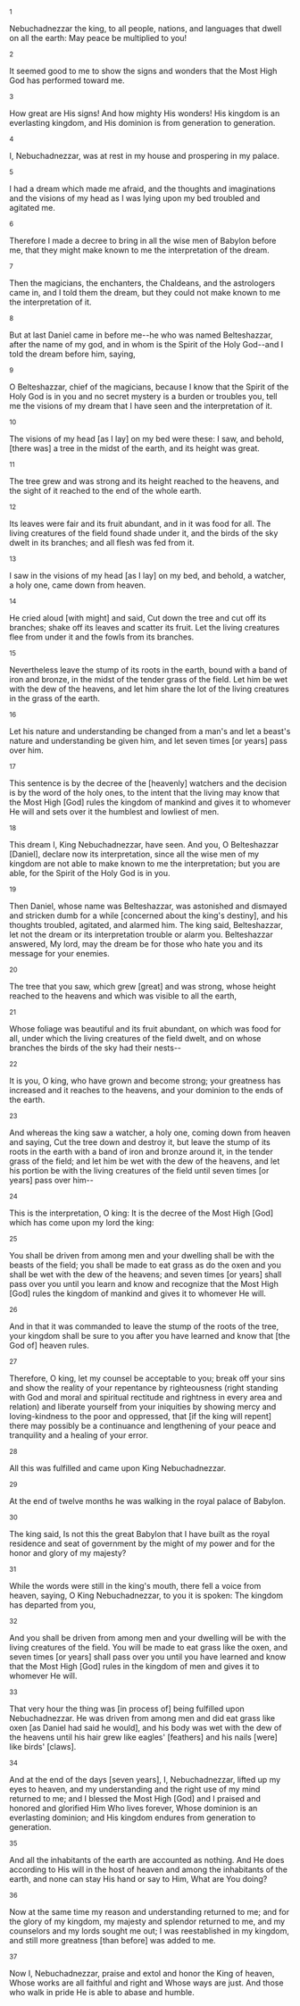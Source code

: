 <sup>1</sup> 

Nebuchadnezzar the king, to all people, nations, and languages that dwell on all the earth: May peace be multiplied to you! 

<sup>2</sup> 

It seemed good to me to show the signs and wonders that the Most High God has performed toward me. 

<sup>3</sup> 

How great are His signs! And how mighty His wonders! His kingdom is an everlasting kingdom, and His dominion is from generation to generation. 

<sup>4</sup> 

I, Nebuchadnezzar, was at rest in my house and prospering in my palace. 

<sup>5</sup> 

I had a dream which made me afraid, and the thoughts and imaginations and the visions of my head as I was lying upon my bed troubled and agitated me. 

<sup>6</sup> 

Therefore I made a decree to bring in all the wise men of Babylon before me, that they might make known to me the interpretation of the dream. 

<sup>7</sup> 

Then the magicians, the enchanters, the Chaldeans, and the astrologers came in, and I told them the dream, but they could not make known to me the interpretation of it. 

<sup>8</sup> 

But at last Daniel came in before me--he who was named Belteshazzar, after the name of my god, and in whom is the Spirit of the Holy God--and I told the dream before him, saying, 

<sup>9</sup> 

O Belteshazzar, chief of the magicians, because I know that the Spirit of the Holy God is in you and no secret mystery is a burden or troubles you, tell me the visions of my dream that I have seen and the interpretation of it. 

<sup>10</sup> 

The visions of my head [as I lay] on my bed were these: I saw, and behold, [there was] a tree in the midst of the earth, and its height was great. 

<sup>11</sup> 

The tree grew and was strong and its height reached to the heavens, and the sight of it reached to the end of the whole earth. 

<sup>12</sup> 

Its leaves were fair and its fruit abundant, and in it was food for all. The living creatures of the field found shade under it, and the birds of the sky dwelt in its branches; and all flesh was fed from it. 

<sup>13</sup> 

I saw in the visions of my head [as I lay] on my bed, and behold, a watcher, a holy one, came down from heaven. 

<sup>14</sup> 

He cried aloud [with might] and said, Cut down the tree and cut off its branches; shake off its leaves and scatter its fruit. Let the living creatures flee from under it and the fowls from its branches. 

<sup>15</sup> 

Nevertheless leave the stump of its roots in the earth, bound with a band of iron and bronze, in the midst of the tender grass of the field. Let him be wet with the dew of the heavens, and let him share the lot of the living creatures in the grass of the earth. 

<sup>16</sup> 

Let his nature and understanding be changed from a man's and let a beast's nature and understanding be given him, and let seven times [or years] pass over him. 

<sup>17</sup> 

This sentence is by the decree of the [heavenly] watchers and the decision is by the word of the holy ones, to the intent that the living may know that the Most High [God] rules the kingdom of mankind and gives it to whomever He will and sets over it the humblest and lowliest of men. 

<sup>18</sup> 

This dream I, King Nebuchadnezzar, have seen. And you, O Belteshazzar [Daniel], declare now its interpretation, since all the wise men of my kingdom are not able to make known to me the interpretation; but you are able, for the Spirit of the Holy God is in you. 

<sup>19</sup> 

Then Daniel, whose name was Belteshazzar, was astonished and dismayed and stricken dumb for a while [concerned about the king's destiny], and his thoughts troubled, agitated, and alarmed him. The king said, Belteshazzar, let not the dream or its interpretation trouble or alarm you. Belteshazzar answered, My lord, may the dream be for those who hate you and its message for your enemies. 

<sup>20</sup> 

The tree that you saw, which grew [great] and was strong, whose height reached to the heavens and which was visible to all the earth, 

<sup>21</sup> 

Whose foliage was beautiful and its fruit abundant, on which was food for all, under which the living creatures of the field dwelt, and on whose branches the birds of the sky had their nests-- 

<sup>22</sup> 

It is you, O king, who have grown and become strong; your greatness has increased and it reaches to the heavens, and your dominion to the ends of the earth. 

<sup>23</sup> 

And whereas the king saw a watcher, a holy one, coming down from heaven and saying, Cut the tree down and destroy it, but leave the stump of its roots in the earth with a band of iron and bronze around it, in the tender grass of the field; and let him be wet with the dew of the heavens, and let his portion be with the living creatures of the field until seven times [or years] pass over him-- 

<sup>24</sup> 

This is the interpretation, O king: It is the decree of the Most High [God] which has come upon my lord the king: 

<sup>25</sup> 

You shall be driven from among men and your dwelling shall be with the beasts of the field; you shall be made to eat grass as do the oxen and you shall be wet with the dew of the heavens; and seven times [or years] shall pass over you until you learn and know and recognize that the Most High [God] rules the kingdom of mankind and gives it to whomever He will. 

<sup>26</sup> 

And in that it was commanded to leave the stump of the roots of the tree, your kingdom shall be sure to you after you have learned and know that [the God of] heaven rules. 

<sup>27</sup> 

Therefore, O king, let my counsel be acceptable to you; break off your sins and show the reality of your repentance by righteousness (right standing with God and moral and spiritual rectitude and rightness in every area and relation) and liberate yourself from your iniquities by showing mercy and loving-kindness to the poor and oppressed, that [if the king will repent] there may possibly be a continuance and lengthening of your peace and tranquility and a healing of your error. 

<sup>28</sup> 

All this was fulfilled and came upon King Nebuchadnezzar. 

<sup>29</sup> 

At the end of twelve months he was walking in the royal palace of Babylon. 

<sup>30</sup> 

The king said, Is not this the great Babylon that I have built as the royal residence and seat of government by the might of my power and for the honor and glory of my majesty? 

<sup>31</sup> 

While the words were still in the king's mouth, there fell a voice from heaven, saying, O King Nebuchadnezzar, to you it is spoken: The kingdom has departed from you, 

<sup>32</sup> 

And you shall be driven from among men and your dwelling will be with the living creatures of the field. You will be made to eat grass like the oxen, and seven times [or years] shall pass over you until you have learned and know that the Most High [God] rules in the kingdom of men and gives it to whomever He will. 

<sup>33</sup> 

That very hour the thing was [in process of] being fulfilled upon Nebuchadnezzar. He was driven from among men and did eat grass like oxen [as Daniel had said he would], and his body was wet with the dew of the heavens until his hair grew like eagles' [feathers] and his nails [were] like birds' [claws]. 

<sup>34</sup> 

And at the end of the days [seven years], I, Nebuchadnezzar, lifted up my eyes to heaven, and my understanding and the right use of my mind returned to me; and I blessed the Most High [God] and I praised and honored and glorified Him Who lives forever, Whose dominion is an everlasting dominion; and His kingdom endures from generation to generation. 

<sup>35</sup> 

And all the inhabitants of the earth are accounted as nothing. And He does according to His will in the host of heaven and among the inhabitants of the earth, and none can stay His hand or say to Him, What are You doing? 

<sup>36</sup> 

Now at the same time my reason and understanding returned to me; and for the glory of my kingdom, my majesty and splendor returned to me, and my counselors and my lords sought me out; I was reestablished in my kingdom, and still more greatness [than before] was added to me. 

<sup>37</sup> 

Now I, Nebuchadnezzar, praise and extol and honor the King of heaven, Whose works are all faithful and right and Whose ways are just. And those who walk in pride He is able to abase and humble.